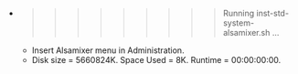 * >>>>>>>>> Running inst-std-system-alsamixer.sh ...
  * Insert Alsamixer menu in Administration.
  * Disk size = 5660824K. Space Used = 8K. Runtime = 00:00:00:00.
